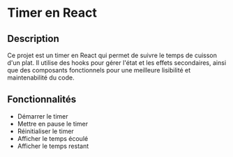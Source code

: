 # Timer en React
## Description
Ce projet est un timer en React qui permet de suivre le temps de cuisson d'un plat. Il utilise des hooks pour gérer l'état et les effets secondaires, ainsi que des composants fonctionnels pour une meilleure lisibilité et maintenabilité du code.
## Fonctionnalités
- Démarrer le timer
- Mettre en pause le timer
- Réinitialiser le timer
- Afficher le temps écoulé
- Afficher le temps restant